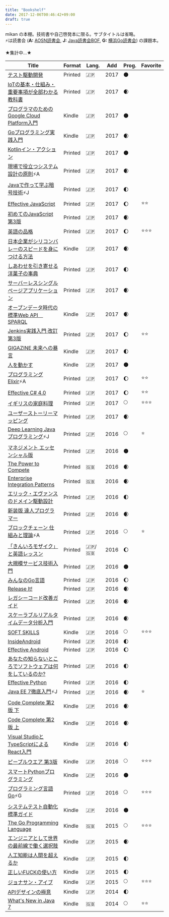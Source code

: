 ```yaml
---
title: "Bookshelf"
date: 2017-12-06T00:46:42+09:00
draft: true
---
```


mikan の本棚。技術書や自己啓発本に限る。サブタイトルは省略。  
:zap:は読書会 (**A:** [AOSN読書会](https://aosn.ws), **J:** [Java読書会BOF](http://javareading.com/bof), **G:** [横浜Go読書会](https://yokohama-go-reading.connpass.com/)) の課題本。

★集計中...★


| Title                                                        | Format  | Lang. | Add  | Prog.       | Favorite           |
| ------------------------------------------------------------ | ------- | ----- | ---- | ----------- | ------------------ |
| [テスト駆動開発](http://amzn.to/2B03u0o)                        | Printed | :jp:  | 2017 | :new_moon:  |                    |
| [IoTの基本・仕組み・重要事項が全部わかる教科書](http://amzn.to/2inkan5) | Printed | :jp: | 2017 | :waxing_crescent_moon:  |       |
| [プログラマのためのGoogle Cloud Platform入門](http://amzn.to/2AZXqVx) | Kindle | :jp: | 2017 | :new_moon: |                   |
| [Goプログラミング実践入門](http://amzn.to/2zSORrm)                | Kindle  | :jp:  | 2017 | :waxing_crescent_moon: |         |
| [Kotlinイン・アクション](http://amzn.to/2B06gCX)                   | Printed | :jp:  | 2017 | :new_moon:  |                    |
| [現場で役立つシステム設計の原則](http://amzn.to/2zSPe5e):zap:A     | Printed | :jp:  | 2017 | :waxing_crescent_moon: |         |
| [Javaで作って学ぶ暗号技術](http://amzn.to/2nuTGWp):zap:J         | Printed | :jp:  | 2017 | :first_quarter_moon: |           |
| [Effective JavaScript](http://amzn.to/2zP1pAg)           | Printed | :jp:  | 2017 | :waxing_gibbous_moon: | :star::star: |
| [初めてのJavaScript 第3版](http://amzn.to/2ntsHuo)             | Printed | :jp:  | 2017 | :waxing_crescent_moon: |         |
| [英語の品格](http://amzn.to/2iqMG7H)                  | Printed | :jp: | 2017 | :waxing_gibbous_moon: | :star::star::star: |
| [日本企業がシリコンバレーのスピードを身につける方法](http://amzn.to/2ilYFTL) | Kindle | :jp: | 2017 | :waxing_crescent_moon: |        |
| [しあわせを引き寄せる洋菓子の事典](http://amzn.to/2ntuRdh)          | Printed | :jp: | 2017 | :first_quarter_moon: |            |
| [サーバーレスシングルページアプリケーション](http://amzn.to/2B02zwP)    | Printed | :jp: | 2017 | :waxing_crescent_moon: |          |
| [オープンデータ時代の標準Web API　SPARQL](http://amzn.to/2B04HVB)  | Kindle  | :jp:  | 2017 | :waxing_crescent_moon: |          |
| [Jenkins実践入門 改訂第3版](http://amzn.to/2AYE0AK)         | Printed | :jp:  | 2017 | :waxing_gibbous_moon: | :star::star: |
| [GIGAZINE 未来への暴言](http://amzn.to/2iorUWe)                | Kindle  | :jp:  | 2017 | :first_quarter_moon: |           |
| [人を動かす](http://amzn.to/2BKzFxV)                           | Kindle  | :jp:  | 2017 | :new_moon:  |                    |
| [プログラミングElixir](http://amzn.to/2nwJkoG):zap:A         | Printed | :jp:  | 2017 | :waxing_gibbous_moon: | :star::star: |
| [Effective C# 4.0](http://amzn.to/2A89apf)               | Printed | :jp:  | 2017 | :waxing_gibbous_moon: | :star::star: |
| [イギリスの家庭料理](http://amzn.to/2inoQcD)                     | Printed | :jp:  | 2017 | :full_moon: | :star::star::star: |
| [ユーザーストーリーマッピング](http://amzn.to/2A5F19T)               | Printed | :jp:  | 2017 | :waxing_crescent_moon: |         |
| [Deep Learning Javaプログラミング](http://amzn.to/2nwe3lW):zap:J | Printed | :jp:  | 2016 | :full_moon: | :star:             |
| [マネジメント エッセンシャル版](http://amzn.to/2ioHyRu)              | Printed | :jp:  | 2016 | :new_moon: |                     |
| [The Power to Compete](http://amzn.to/2A6Jvgv)               | Printed | :gb:  | 2016 | :waxing_crescent_moon: |         |
| [Enterprise Integration Patterns](http://amzn.to/2A5FAk1)    | Printed | :gb:  | 2016 | :waxing_crescent_moon: |         |
| [エリック・エヴァンスのドメイン駆動設計](http://amzn.to/2ioBnNg)        | Printed | :jp:  | 2016 | :first_quarter_moon: |           |
| [新装版 達人プログラマー](http://amzn.to/2B05OEv)                 | Printed | :jp:  | 2016 | :waxing_crescent_moon: |         |
| [ブロックチェーン 仕組みと理論](http://amzn.to/2A7VY3I):zap:A       | Printed | :jp:  | 2016 | :full_moon: | :star:             |
| [「きんいろモザイク」と英語レッスン](http://amzn.to/2A6Shey)           | Printed | :jp:/:gb: | 2016 | :waxing_gibbous_moon: |       |
| [大規模サービス技術入門](http://amzn.to/2A7Wz5s)                 | Printed | :jp:  | 2016 | :new_moon: |                     |
| [みんなのGo言語](http://amzn.to/2nvj7ae)                       | Printed | :jp:  | 2016 | :waxing_gibbous_moon: |          |
| [Release It!](http://amzn.to/2A9eU1G)                        | Printed | :jp:  | 2016 | :waxing_crescent_moon: |         |
| [レガシーコード改善ガイド](http://amzn.to/2A8Z73e)                  | Printed | :jp:  | 2016 | :waxing_crescent_moon: |         |
| [スケーラブルリアルタイムデータ分析入門](http://amzn.to/2A900c4)      | Printed | :jp:  | 2016 | :waxing_crescent_moon: |         |
| [SOFT SKILLS](http://amzn.to/2imC6OG)                        | Kindle  | :jp:  | 2016 | :full_moon: | :star::star::star: |
| [InsideAndroid](http://amzn.to/2A8hfKF)                      | Printed | :jp:  | 2016 | :first_quarter_moon: |           |
| [Effective Android](http://amzn.to/2A7Rk5H)                  | Printed | :jp:  | 2016 | :waxing_gibbous_moon: |          |
| [あなたの知らないところでソフトウェアは何をしているのか?](http://amzn.to/2A9zZcr) | Printed | :jp: | 2016 | :first_quarter_moon: |      |
| [Effective Python](http://amzn.to/2A7Rk5H)                   | Printed | :jp:  | 2016 | :first_quarter_moon: |           |
| [Java EE 7徹底入門](http://amzn.to/2A8f0qA):zap:J             | Printed | :jp:  | 2016 | :waxing_crescent_moon: | :star:  |
| [Code Complete 第2版 下](http://amzn.to/2in050c)              | Kindle  | :jp:  | 2016 | :waxing_crescent_moon: |         |
| [Code Complete 第2版 上](http://amzn.to/2imrdfX)              | Kindle  | :jp:  | 2016 | :waxing_crescent_moon: |         |
| [Visual StudioとTypeScriptによるReact入門](http://amzn.to/2imVOtV) | Kindle | :jp: | 2016 | :first_quarter_moon: |          |
| [ピープルウエア 第3版](http://amzn.to/2iqJ85n)                   | Kindle  | :jp:  | 2016 | :full_moon: | :star::star::star: |
| [スマートPythonプログラミング](http://amzn.to/2imZDPy)             | Kindle  | :jp:  | 2016 | :new_moon:  |                    |
| [プログラミング言語Go](http://amzn.to/2A7WLS4):zap:G             | Printed | :jp:  | 2016 | :full_moon: | :star::star::star: |
| [システムテスト自動化 標準ガイド](http://amzn.to/2zQC9cN)           | Kindle  | :jp:  | 2016 | :new_moon:  |                    |
| [The Go Programming Language](http://amzn.to/2iptN4K)        | Kindle  | :gb:  | 2015 | :full_moon: | :star::star::star: |
| [エンジニアとして世界の最前線で働く選択肢](http://amzn.to/2BMJtru)    | Kindle  | :jp:  | 2015 | :waxing_crescent_moon: |         |
| [人工知能は人間を超えるか](http://amzn.to/2zQAILr)                | Kindle  | :jp:  | 2015 | :first_quarter_moon: |           |
| [正しいFUCKの使い方](http://amzn.to/2BIyTBE)                    | Kindle  | :jp:  | 2015 | :first_quarter_moon: |           |
| [ジョナサン・アイブ](http://amzn.to/2ntPc2l)                       | Kindle  | :jp:  | 2015 | :full_moon: | :star::star::star: |
| [APIデザインの極意](http://amzn.to/2B1u8G4)                     | Kindle  | :jp:  | 2014 | :first_quarter_moon: |           |
| [What's New in Java 7](http://amzn.to/2nyPl4C)               | Kindle  | :gb:  | 2014 | :full_moon: | :star::star:       |

